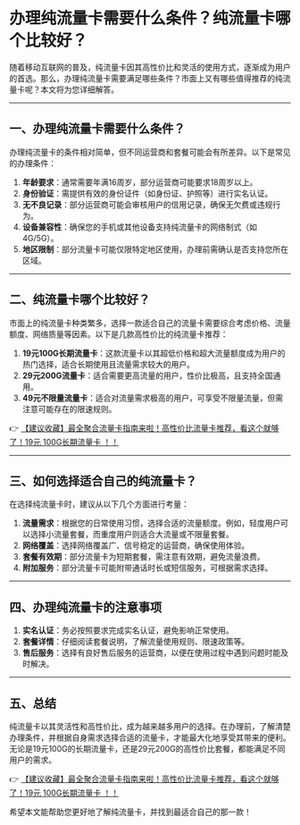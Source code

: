 # 办理纯流量卡需要什么条件？纯流量卡哪个比较好？

随着移动互联网的普及，纯流量卡因其高性价比和灵活的使用方式，逐渐成为用户的首选。那么，办理纯流量卡需要满足哪些条件？市面上又有哪些值得推荐的纯流量卡呢？本文将为您详细解答。

---

## 一、办理纯流量卡需要什么条件？

办理纯流量卡的条件相对简单，但不同运营商和套餐可能会有所差异。以下是常见的办理条件：

1. **年龄要求**：通常需要年满16周岁，部分运营商可能要求18周岁以上。
2. **身份验证**：需提供有效的身份证件（如身份证、护照等）进行实名认证。
3. **无不良记录**：部分运营商可能会审核用户的信用记录，确保无欠费或违规行为。
4. **设备兼容性**：确保您的手机或其他设备支持纯流量卡的网络制式（如4G/5G）。
5. **地区限制**：部分流量卡可能仅限特定地区使用，办理前需确认是否支持您所在区域。

---

## 二、纯流量卡哪个比较好？

市面上的纯流量卡种类繁多，选择一款适合自己的流量卡需要综合考虑价格、流量额度、网络质量等因素。以下是几款高性价比的纯流量卡推荐：

1. **19元100G长期流量卡**：这款流量卡以其超低价格和超大流量额度成为用户的热门选择，适合长期使用且流量需求较大的用户。
2. **29元200G流量卡**：适合需要更高流量的用户，性价比极高，且支持全国通用。
3. **49元不限量流量卡**：适合对流量需求极高的用户，可享受不限量流量，但需注意可能存在的限速规则。

👉 [【建议收藏】最全聚合流量卡指南来啦！高性价比流量卡推荐，看这个就够了！19元 100G长期流量卡 ！！](https://bit.ly/Liuliangka)

---

## 三、如何选择适合自己的纯流量卡？

在选择纯流量卡时，建议从以下几个方面进行考量：

1. **流量需求**：根据您的日常使用习惯，选择合适的流量额度。例如，轻度用户可以选择小流量套餐，而重度用户则适合大流量或不限量套餐。
2. **网络覆盖**：选择网络覆盖广、信号稳定的运营商，确保使用体验。
3. **套餐有效期**：部分流量卡为短期套餐，需注意有效期，避免流量浪费。
4. **附加服务**：部分流量卡可能附带通话时长或短信服务，可根据需求选择。

---

## 四、办理纯流量卡的注意事项

1. **实名认证**：务必按照要求完成实名认证，避免影响正常使用。
2. **套餐详情**：仔细阅读套餐说明，了解流量使用规则、限速政策等。
3. **售后服务**：选择有良好售后服务的运营商，以便在使用过程中遇到问题时能及时解决。

---

## 五、总结

纯流量卡以其灵活性和高性价比，成为越来越多用户的选择。在办理前，了解清楚办理条件，并根据自身需求选择合适的流量卡，才能最大化地享受其带来的便利。无论是19元100G的长期流量卡，还是29元200G的高性价比套餐，都能满足不同用户的需求。

👉 [【建议收藏】最全聚合流量卡指南来啦！高性价比流量卡推荐，看这个就够了！19元 100G长期流量卡 ！！](https://bit.ly/Liuliangka)

希望本文能帮助您更好地了解纯流量卡，并找到最适合自己的那一款！